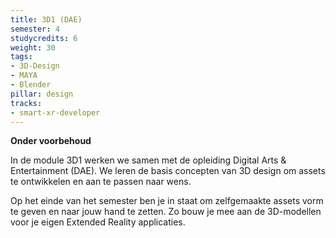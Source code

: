 ```yaml
---
title: 3D1 (DAE)
semester: 4
studycredits: 6
weight: 30
tags:
- 3D-Design 
- MAYA 
- Blender
pillar: design
tracks:
- smart-xr-developer
---
```


**Onder voorbehoud**

In de module 3D1 werken we samen met de opleiding Digital Arts & Entertainment (DAE).
We leren de basis concepten van 3D design om assets te ontwikkelen en aan te passen naar wens.

Op het einde van het semester ben je in staat om zelfgemaakte assets vorm te geven en naar jouw hand te zetten.
Zo bouw je mee aan de 3D-modellen voor je eigen Extended Reality applicaties.